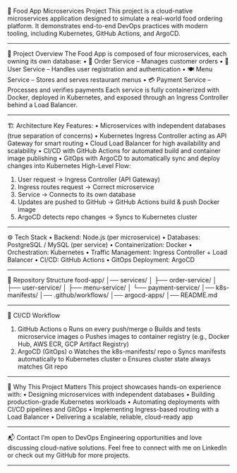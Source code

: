 🍔 Food App Microservices Project
This project is a cloud-native microservices application designed to simulate a real-world food ordering platform. It demonstrates end-to-end DevOps practices with modern tooling, including Kubernetes, GitHub Actions, and ArgoCD.
________________________________________
🚀 Project Overview
The Food App is composed of four microservices, each owning its own database:
•	🛒 Order Service – Manages customer orders
•	👤 User Service – Handles user registration and authentication
•	🍽️ Menu Service – Stores and serves restaurant menus
•	💳 Payment Service – Processes and verifies payments
Each service is fully containerized with Docker, deployed in Kubernetes, and exposed through an Ingress Controller behind a Load Balancer.
________________________________________
🏗️ Architecture
Key Features:
•	Microservices with independent databases (true separation of concerns)
•	Kubernetes Ingress Controller acting as API Gateway for smart routing
•	Cloud Load Balancer for high availability and scalability
•	CI/CD with GitHub Actions for automated build and container image publishing
•	GitOps with ArgoCD to automatically sync and deploy changes into Kubernetes
High-Level Flow:
1.	User request → Ingress Controller (API Gateway)
2.	Ingress routes request → Correct microservice
3.	Service → Connects to its own database
4.	Updates are pushed to GitHub → GitHub Actions build & push Docker image
5.	ArgoCD detects repo changes → Syncs to Kubernetes cluster
________________________________________
⚙️ Tech Stack
•	Backend: Node.js  (per microservice)
•	Databases: PostgreSQL / MySQL (per service)
•	Containerization: Docker
•	Orchestration: Kubernetes
•	Traffic Management: Ingress Controller + Load Balancer
•	CI/CD: GitHub Actions
•	GitOps Deployment: ArgoCD
________________________________________
📂 Repository Structure
food-app/
│── services/
│   ├── order-service/
│   ├── user-service/
│   ├── menu-service/
│   └── payment-service/
│── k8s-manifests/
│── .github/workflows/
│── argocd-apps/
│── README.md
________________________________________
🔄 CI/CD Workflow
1.	GitHub Actions
o	Runs on every push/merge
o	Builds and tests microservice images
o	Pushes images to container registry (e.g., Docker Hub, AWS ECR, GCP Artifact Registry)
2.	ArgoCD (GitOps)
o	Watches the k8s-manifests/ repo
o	Syncs manifests automatically to Kubernetes cluster
o	Ensures cluster state always matches Git repo
________________________________________
🌟 Why This Project Matters
This project showcases hands-on experience with:
•	Designing microservices with independent databases
•	Building production-grade Kubernetes workloads
•	Automating deployments with CI/CD pipelines and GitOps
•	Implementing Ingress-based routing with a Load Balancer
•	Delivering a scalable, reliable, cloud-ready app
________________________________________

📬 Contact
I’m open to DevOps Engineering opportunities and love discussing cloud-native solutions.
Feel free to connect with me on LinkedIn or check out my GitHub for more projects.
________________________________________
